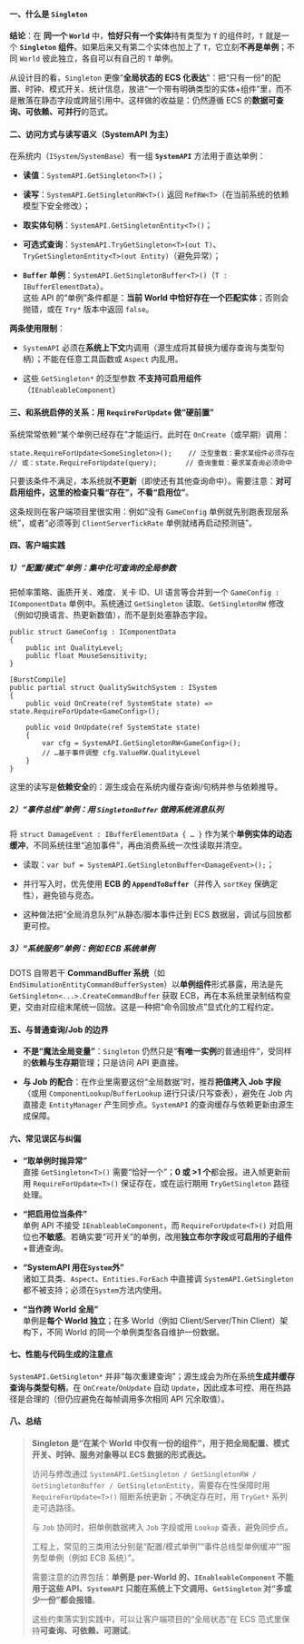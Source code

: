 #### 一、什么是 `Singleton`

**结论**：在 **同一个 `World`** 中，**恰好只有一个实体**持有类型为 `T` 的组件时，`T` 就是一个 **`Singleton` 组件**。如果后来又有第二个实体也加上了 `T`，它立刻**不再是单例**；不同 `World` 彼此独立，各自可以有自己的 `T` 单例。

从设计目的看，`Singleton` 更像“**全局状态的 ECS 化表达**”：把“只有一份”的配置、时钟、模式开关、统计信息，放进“一个带有明确类型的实体+组件”里，而不是散落在静态字段或跨层引用中。这样做的收益是：仍然遵循 ECS 的**数据可查询、可依赖、可并行**的范式。


#### 二、访问方式与读写语义（SystemAPI 为主）

在系统内（`ISystem`/`SystemBase`）有一组 **`SystemAPI`** 方法用于直达单例：

- **读值**：`SystemAPI.GetSingleton<T>()`；
    
- **读写**：`SystemAPI.GetSingletonRW<T>()` 返回 `RefRW<T>`（在当前系统的依赖模型下安全修改）；
    
- **取实体句柄**：`SystemAPI.GetSingletonEntity<T>()`；
    
- **可选式查询**：`SystemAPI.TryGetSingleton<T>(out T)`、`TryGetSingletonEntity<T>(out Entity)`（避免异常）；
    
- **`Buffer` 单例**：`SystemAPI.GetSingletonBuffer<T>()`（`T : IBufferElementData`）。  
    这些 API 的“单例”条件都是：**当前 World 中恰好存在一个匹配实体**；否则会抛错，或在 `Try*` 版本中返回 `false`。
    

**两条使用限制**：

- `SystemAPI` 必须在**系统上下文**内调用（源生成将其替换为缓存查询与类型句柄）；不能在任意工具函数或 `Aspect` 内乱用。
    
- 这些 `GetSingleton*` 的泛型参数 **不支持可启用组件**（`IEnableableComponent`）
    

#### 三、和系统启停的关系：用 `RequireForUpdate` 做“硬前置”

系统常常依赖“某个单例已经存在”才能运行。此时在 `OnCreate`（或早期）调用：

`state.RequireForUpdate<SomeSingleton>();    // 泛型重载：要求某组件必须存在 // 或：state.RequireForUpdate(query);       // 查询重载：要求某查询必须命中`

只要该条件不满足，本系统就**不更新**（即使还有其他查询命中）。需要注意：**对可启用组件，这里的检查只看“存在”，不看“启用位”**。

这条规则在客户端项目里很实用：例如“没有 `GameConfig` 单例就先别跑表现层系统”，或者“必须等到 `ClientServerTickRate` 单例就绪再启动预测链”。


#### 四、客户端实践

##### 1）“配置/模式”单例：集中化可查询的全局参数

把帧率策略、画质开关、难度、关卡 ID、UI 语言等合并到一个 `GameConfig : IComponentData` 单例中。系统通过 `GetSingleton` 读取、`GetSingletonRW` 修改（例如切换语言、热更新数值），而不是到处塞静态字段。

```
public struct GameConfig : IComponentData
{
    public int QualityLevel;
    public float MouseSensitivity;
}

[BurstCompile]
public partial struct QualitySwitchSystem : ISystem
{
    public void OnCreate(ref SystemState state) => state.RequireForUpdate<GameConfig>();

    public void OnUpdate(ref SystemState state)
    {
        var cfg = SystemAPI.GetSingletonRW<GameConfig>();
        // …基于事件调整 cfg.ValueRW.QualityLevel
    }
}

```
这里的读写是**依赖安全**的：源生成会在系统内缓存查询/句柄并参与依赖推导。

##### 2）“事件总线”单例：用 **`SingletonBuffer`** 做跨系统消息队列

将 `struct DamageEvent : IBufferElementData { … }` 作为某个**单例实体的动态缓冲**，不同系统往里“追加事件”，再由消费系统一次性读取并清空。

- 读取：`var buf = SystemAPI.GetSingletonBuffer<DamageEvent>();`；
    
- 并行写入时，优先使用 **ECB 的 `AppendToBuffer`**（并传入 `sortKey` 保确定性），避免锁与竞态。

- 这种做法把“全局消息队列”从静态/脚本事件迁到 ECS 数据层，调试与回放都更可控。
    
##### 3）“系统服务”单例：例如 **ECB 系统单例**

DOTS 自带若干 **CommandBuffer 系统**（如 `EndSimulationEntityCommandBufferSystem`）以**单例组件**形式暴露，用法是先 `GetSingleton<...>.CreateCommandBuffer` 获取 ECB，再在本系统里录制结构变更，交由对应组末尾统一回放。这是一种把“命令回放点”显式化的工程约定。

#### 五、与普通查询/Job 的边界

- **不是“魔法全局变量”**：`Singleton` 仍然只是“**有唯一实例**的普通组件”，受同样的**依赖与生存期**管理；只是访问 API 更直接。
    
- **与 Job 的配合**：在作业里需要这份“全局数据”时，推荐**把值拷入 Job 字段**（或用 `ComponentLookup`/`BufferLookup` 进行只读/只写查表），避免在 Job 内直接走 `EntityManager` 产生同步点。`SystemAPI` 的查询缓存与依赖更新由源生成保障。


#### 六、常见误区与纠偏

- **“取单例时抛异常”**  
    直接 `GetSingleton<T>()` 需要“恰好一个”；**0 或 >1 个**都会报。进入帧更新前用 `RequireForUpdate<T>()` 保证存在，或在运行期用 `TryGetSingleton` 路径处理。
    
- **“把启用位当条件”**  
    单例 API 不接受 `IEnableableComponent`，而 `RequireForUpdate<T>()` 对启用位也**不敏感**。若确实要“可开关”的单例，改用**独立布尔字段**或**可启用的子组件**+普通查询。
    
- **“SystemAPI 用在`System`外”**  
    诸如工具类、`Aspect`、`Entities.ForEach` 中直接调 `SystemAPI.GetSingleton` 都不被支持；必须在`System`方法内使用。
    
- **“当作跨 World 全局”**  
    单例是**每个 World 独立**；在多 World（例如 Client/Server/Thin Client）架构下，不同 World 的同一个单例类型各自维护一份数据。
    

#### 七、性能与代码生成的注意点

`SystemAPI.GetSingleton*` 并非“每次重建查询”；源生成会为所在系统**生成并缓存查询与类型句柄**，在 `OnCreate`/`OnUpdate` 自动 `Update`，因此成本可控、用在热路径是合理的（但仍应避免在每帧调用多次相同 API 冗余取值）。

#### 八、总结

> **Singleton 是“在某个 World 中仅有一份的组件”，用于把全局配置、模式开关、时钟、服务对象等以 ECS 数据的形式表达。** 
> 
> 访问与修改通过 `SystemAPI.GetSingleton / GetSingletonRW / GetSingletonBuffer / GetSingletonEntity`，需要存在性保障时用 `RequireForUpdate<T>()` 阻断系统更新；不确定存在时，用 `TryGet*` 系列走可选路径。
> 
> 与 `Job` 协同时，把单例数据拷入 `Job` 字段或用 `Lookup` 查表，避免同步点。
> 
> 工程上，常见的三类用法分别是“配置/模式单例”“事件总线型单例缓冲”“服务型单例（例如 ECB 系统）”。
> 
> 需要注意的边界包括：**单例是 per-World 的、`IEnableableComponent` 不能用于这些 API、`SystemAPI` 只能在系统上下文调用、`GetSingleton` 对“多或少一份”都会报错**。
> 
> 这些约束落实到实践中，可以让客户端项目的“全局状态”在 ECS 范式里保持**可查询、可依赖、可测试**。